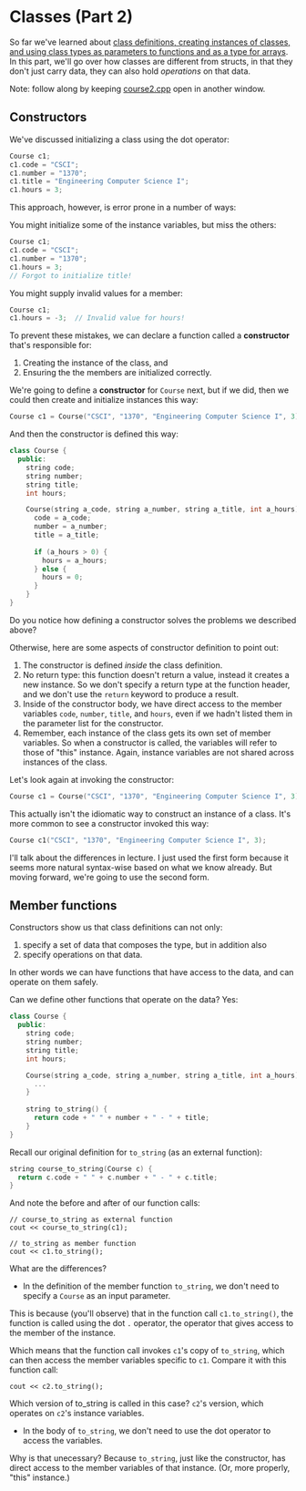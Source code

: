 # Classes (Part 2)

So far we've learned about [class definitions, creating instances of classes, and using class types as parameters to functions and as a type for arrays](https://github.com/jjlumagbas/1370/blob/master/lecture/15-1/classes1.md). In this part, we'll go over how classes are different from structs, in that they don't just carry data, they can also hold *operations* on that data.

Note: follow along by keeping [course2.cpp](https://github.com/jjlumagbas/1370/blob/master/lecture/15-2/course2.cpp) open in another window.

## Constructors

We've discussed initializing a class using the dot operator:

```c++
Course c1;
c1.code = "CSCI";
c1.number = "1370";
c1.title = "Engineering Computer Science I";
c1.hours = 3;
```

This approach, however, is error prone in a number of ways:

You might initialize some of the instance variables, but miss the others:

```c++
Course c1;
c1.code = "CSCI";
c1.number = "1370";
c1.hours = 3;
// Forgot to initialize title!
```

You might supply invalid values for a member:

```c++
Course c1;
c1.hours = -3;  // Invalid value for hours!
```

To prevent these mistakes, we can declare a function called a **constructor** that's responsible for:

1. Creating the instance of the class, and
2. Ensuring the the members are initialized correctly.

We're going to define a **constructor** for `Course` next, but if we did, then we could then create and initialize instances this way:

```c++
Course c1 = Course("CSCI", "1370", "Engineering Computer Science I", 3);
```

And then the constructor is defined this way:

```c++
class Course {
  public:
    string code;
    string number;
    string title;
    int hours;

	Course(string a_code, string a_number, string a_title, int a_hours) {
	  code = a_code;
	  number = a_number;
	  title = a_title;
	
	  if (a_hours > 0) {
	    hours = a_hours;
	  } else {
	    hours = 0;
	  }
	}
}
```

Do you notice how defining a constructor solves the problems we described above?

Otherwise, here are some aspects of constructor definition to point out:

1. The constructor is defined *inside* the class definition.
2. No return type: this function doesn't return a value, instead it creates a new instance. So we don't specify a return type at the function header, and we don't use the `return` keyword to produce a result.
3. Inside of the constructor body, we have direct access to the member variables `code`, `number`, `title`, and `hours`, even if we hadn't listed them in the parameter list for the constructor. 
4. Remember, each instance of the class gets its own set of member variables. So when a constructor is called, the variables will refer to those of "this" instance. Again, instance variables are not shared across instances of the class.

Let's look again at invoking the constructor:

```c++
Course c1 = Course("CSCI", "1370", "Engineering Computer Science I", 3);
```

This actually isn't the idiomatic way to construct an instance of a class. It's more common to see a constructor invoked this way:

```c++
Course c1("CSCI", "1370", "Engineering Computer Science I", 3);
```

I'll talk about the differences in lecture. I just used the first form because it seems more natural syntax-wise based on what we know already. But moving forward, we're going to use the second form.


## Member functions

Constructors show us that class definitions can not only: 

1. specify a set of data that composes the type, but in addition also
2. specify operations on that data.

In other words we can have functions that have access to the data, and can operate on them safely.

Can we define other functions that operate on the data? Yes:

```c++
class Course {
  public:
    string code;
    string number;
    string title;
    int hours;

	Course(string a_code, string a_number, string a_title, int a_hours) {
	  ...
	}
		    
    string to_string() {
      return code + " " + number + " - " + title;
    }
}
```

Recall our original definition for `to_string` (as an external function):

```c++
string course_to_string(Course c) {
  return c.code + " " + c.number + " - " + c.title;
}
```

And note the before and after of our function calls:

```
// course_to_string as external function
cout << course_to_string(c1); 

// to_string as member function
cout << c1.to_string();
```

What are the differences?

- In the definition of the member function `to_string`, we don't need to specify a `Course` as an input parameter. 

This is because (you'll observe) that in the function call `c1.to_string()`, the function is called using the dot `.` operator, the operator that gives access to the member of the instance. 

Which means that the function call invokes `c1`'s copy of `to_string`, which can then access the member variables specific to `c1`. Compare it with this function call:

```
cout << c2.to_string();
```

Which version of to_string is called in this case? `c2`'s version, which operates on `c2`'s instance variables.

- In the body of `to_string`, we don't need to use the dot operator to access the variables.

Why is that unecessary? Because `to_string`, just like the constructor, has direct access to the member variables of that instance. (Or, more properly, "this" instance.)
